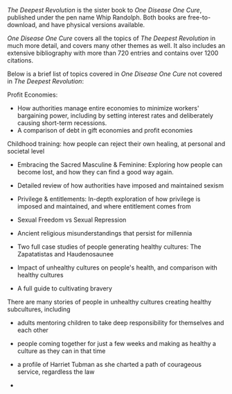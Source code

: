 _The Deepest Revolution_ is the sister book to _One Disease One Cure_, published under the pen name Whip Randolph. Both books are free-to-download, and have physical versions available.

_One Disease One Cure_ covers all the topics of _The Deepest Revolution_ in much more detail, and covers many other themes as well. It also includes an extensive bibliography with more than 720 entries and contains over 1200 citations.

Below is a brief list of topics covered in _One Disease One Cure_ not covered in _The Deepest Revolution_:

Profit Economies:
* How authorities manage entire economies to minimize workers' bargaining power, including by setting interest rates and deliberately causing short-term recessions.
* A comparison of debt in gift economies and profit economies

Childhood training: how people can reject their own healing, at personal and societal level

* Embracing the Sacred Masculine & Feminine: Exploring how people can become lost, and how they can find a good way again.

* Detailed review of how authorities have imposed and maintained sexism

* Privilege & entitlements: In-depth exploration of how privilege is imposed and maintained, and where entitlement comes from

* Sexual Freedom vs Sexual Repression

* Ancient religious misunderstandings that persist for millennia

* Two full case studies of people generating healthy cultures: The Zapatatistas and Haudenosaunee

* Impact of unhealthy cultures on people's health, and comparison with healthy cultures

* A full guide to cultivating bravery


There are many stories of people in unhealthy cultures creating healthy subcultures, including

* adults mentoring children to take deep responsibility for themselves and each other

* people coming together for just a few weeks and making as healthy a culture as they can in that time

* a profile of Harriet Tubman as she charted a path of courageous service, regardless the law

* 